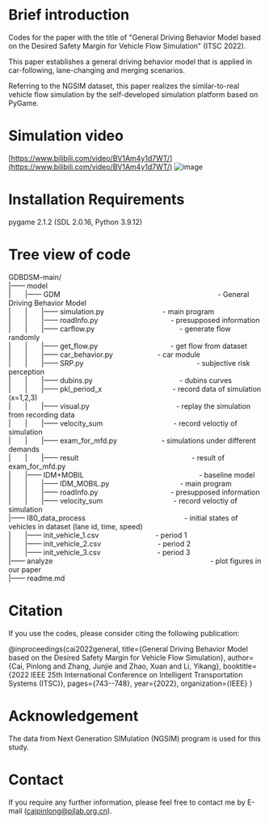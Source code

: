 # Brief introduction

Codes for the paper with the title of "General Driving Behavior Model based on the Desired Safety Margin for Vehicle Flow Simulation" (ITSC 2022).

This paper establishes a general driving behavior model that is applied in car-following, lane-changing and merging scenarios.

Referring to the NGSIM dataset, this paper realizes the similar-to-real vehicle flow simulation by the self-developed simulation platform based on PyGame. 

# Simulation video

[https://www.bilibili.com/video/BV1Am4y1d7WT/](https://www.bilibili.com/video/BV1Am4y1d7WT/)
![image](https://user-images.githubusercontent.com/24663258/206148572-9e3c760e-1b28-4a40-b7e2-e6c493996514.png)


# Installation Requirements

pygame 2.1.2 (SDL 2.0.16, Python 3.9.12)


# Tree view of code
GDBDSM-main/<br>
|—— model<br>
|&emsp;&emsp;|—— GDM&emsp;&emsp;&emsp;&emsp;&emsp;&emsp;&emsp;&emsp;&emsp;&emsp;&emsp;&emsp;&emsp;&emsp;&emsp;&emsp;&emsp;&emsp;&emsp;&emsp;&emsp;&emsp; - General Driving Behavior Model<br>
|&emsp;&emsp;|&emsp;&emsp;|—— simulation.py&emsp;&emsp;&emsp;&emsp;&emsp;&emsp;&emsp;&emsp; - main program<br>
|&emsp;&emsp;|&emsp;&emsp;|—— roadInfo.py&emsp;&emsp;&emsp;&emsp;&emsp;&emsp;&emsp;&emsp;&emsp;&emsp; - presupposed information<br>
|&emsp;&emsp;|&emsp;&emsp;|—— carflow.py&emsp;&emsp;&emsp;&emsp;&emsp;&emsp;&emsp;&emsp;&emsp;&emsp;&emsp;&emsp;- generate flow randomly <br>
|&emsp;&emsp;|&emsp;&emsp;|—— get_flow.py&emsp;&emsp;&emsp;&emsp;&emsp;&emsp;&emsp;&emsp;&emsp;&emsp; - get flow from dataset<br>
|&emsp;&emsp;|&emsp;&emsp;|—— car_behavior.py&emsp;&emsp;&emsp;&emsp;&emsp;&emsp; - car module<br>
|&emsp;&emsp;|&emsp;&emsp;|—— SRP.py&emsp;&emsp;&emsp;&emsp;&emsp;&emsp;&emsp;&emsp;&emsp;&emsp;&emsp;&emsp;&emsp;&emsp;&emsp;&emsp;- subjective risk perception<br>
|&emsp;&emsp;|&emsp;&emsp;|—— dubins.py&emsp;&emsp;&emsp;&emsp;&emsp;&emsp;&emsp;&emsp;&emsp;&emsp;&emsp;&emsp; - dubins curves<br>
|&emsp;&emsp;|&emsp;&emsp;|—— pkl_period_x&emsp;&emsp;&emsp;&emsp;&emsp;&emsp;&emsp;&emsp;&emsp;&emsp;- record data of simulation (x=1,2,3)<br>
|&emsp;&emsp;|&emsp;&emsp;|—— visual.py&emsp;&emsp;&emsp;&emsp;&emsp;&emsp;&emsp;&emsp;&emsp;&emsp;&emsp;&emsp; - replay the simulation from recording data<br>
|&emsp;&emsp;|&emsp;&emsp;|—— velocity_sum&emsp;&emsp;&emsp;&emsp;&emsp;&emsp;&emsp;&emsp;&emsp;&emsp;- record veloctiy of simulation<br>
|&emsp;&emsp;|&emsp;&emsp;|—— exam_for_mfd.py&emsp;&emsp;&emsp;&emsp;&emsp;&emsp; - simulations under different demands<br>
|&emsp;&emsp;|&emsp;&emsp;|—— result&emsp;&emsp;&emsp;&emsp;&emsp;&emsp;&emsp;&emsp;&emsp;&emsp;&emsp;&emsp;&emsp;&emsp;&emsp;&emsp;- result of exam_for_mfd.py <br>
|&emsp;&emsp;|—— IDM+MOBIL&emsp;&emsp;&emsp;&emsp;&emsp;&emsp;&emsp;&emsp;&emsp;&emsp;&emsp;&emsp;&emsp;&emsp;&emsp;&emsp; - baseline model<br>
|&emsp;&emsp;|&emsp;&emsp;|—— IDM_MOBIL.py&emsp;&emsp;&emsp;&emsp;&emsp;&emsp;&emsp;&emsp;&emsp;&emsp;- main program<br>
|&emsp;&emsp;|&emsp;&emsp;|—— roadInfo.py&emsp;&emsp;&emsp;&emsp;&emsp;&emsp;&emsp;&emsp;&emsp;&emsp; - presupposed information<br>
|&emsp;&emsp;|&emsp;&emsp;|—— velocity_sum&emsp;&emsp;&emsp;&emsp;&emsp;&emsp;&emsp;&emsp;&emsp;&emsp;- record veloctiy of simulation<br>
|—— I80_data_process&emsp;&emsp;&emsp;&emsp;&emsp;&emsp;&emsp;&emsp;&emsp;&emsp;&emsp;&emsp;&emsp;&emsp;- initial states of vehicles in dataset (lane id, time, speed)<br>
|&emsp;&emsp;|—— init_vehicle_1.csv&emsp;&emsp;&emsp;&emsp;&emsp;&emsp;&emsp;&emsp;- period 1<br>
|&emsp;&emsp;|—— init_vehicle_2.csv&emsp;&emsp;&emsp;&emsp;&emsp;&emsp;&emsp;&emsp;- period 2<br>
|&emsp;&emsp;|—— init_vehicle_3.csv&emsp;&emsp;&emsp;&emsp;&emsp;&emsp;&emsp;&emsp;- period 3<br>
|—— analyze&emsp;&emsp;&emsp;&emsp;&emsp;&emsp;&emsp;&emsp;&emsp;&emsp;&emsp;&emsp;&emsp;&emsp;&emsp;&emsp;&emsp;&emsp;&emsp;&emsp;&emsp;&emsp; - plot figures in our paper<br>
|—— readme.md


# Citation

If you use the codes, please consider citing the following publication:

@inproceedings{cai2022general,
  title={General Driving Behavior Model based on the Desired Safety Margin for Vehicle Flow Simulation},
  author={Cai, Pinlong and Zhang, Junjie and Zhao, Xuan and Li, Yikang},
  booktitle={2022 IEEE 25th International Conference on Intelligent Transportation Systems (ITSC)},
  pages={743--748},
  year={2022},
  organization={IEEE}
}

# Acknowledgement

The data from Next Generation SIMulation (NGSIM) program is used for this study.

# Contact

If you require any further information, please feel free to contact me by E-mail (caipinlong@pjlab.org.cn). 


